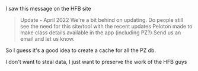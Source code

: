 I saw this message on the HFB site

> Update - April 2022
We're a bit behind on updating. Do people still see the need for this 
site/tool with the recent updates Peloton made to make class details 
available in the app (including PZ?) Send us an email and let us know.

So I guess it's a good idea to create a cache for all the PZ db.

I don't want to steal data, I just want to preserve the work of the HFB 
guys
